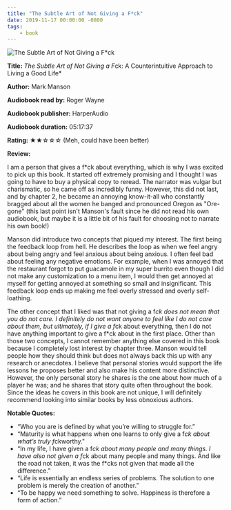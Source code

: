 ```yaml
---
title: "The Subtle Art of Not Giving a F*ck"
date: 2019-11-17 00:00:00 -0800
tags:
    - book
---
```


![The Subtle Art of Not Giving a F*ck](https://i.gr-assets.com/images/S/compressed.photo.goodreads.com/books/1465761302l/28257707.jpg)

**Title:** *The Subtle Art of Not Giving a F*ck: A Counterintuitive Approach to Living a Good Life*

**Author:** Mark Manson

**Audiobook read by:** Roger Wayne

**Audiobook publisher:** HarperAudio

**Audiobook duration:** 05:17:37

**Rating:** ★★☆☆☆ (Meh, could have been better)

**Review:**

I am a person that gives a f*ck about everything, which is why I was excited to pick up this book. It started off extremely promising and I thought I was going to have to buy a physical copy to reread. The narrator was vulgar but charismatic, so he came off as incredibly funny. However, this did not last, and by chapter 2, he became an annoying know-it-all who constantly bragged about all the women he banged and pronounced Oregon as "Ore-gone" (this last point isn't Manson's fault since he did not read his own audiobook, but maybe it is a little bit of his fault for choosing not to narrate his own book!)

Manson did introduce two concepts that piqued my interest. The first being the feedback loop from hell. He describes the loop as when we feel angry about being angry and feel anxious about being anxious. I often feel bad about feeling any negative emotions. For example, when I was annoyed that the restaurant forgot to put guacamole in my super burrito even though I did not make any customization to a menu item, I would then get annoyed at myself for getting annoyed at something so small and insignificant. This feedback loop ends up making me feel overly stressed and overly self-loathing.

The other concept that I liked was that not giving a f*ck does not mean that you do not care. I definitely do not want anyone to feel like I do not care about them, but ultimately, if I give a f*ck about everything, then I do not have anything important to give a f*ck about in the first place. Other than those two concepts, I cannot remember anything else covered in this book because I completely lost interest by chapter three. Manson would tell people how they should think but does not always back this up with any research or anecdotes. I believe that personal stories would support the life lessons he proposes better and also make his content more distinctive. However, the only personal story he shares is the one about how much of a player he was; and he shares that story quite often throughout the book. Since the ideas he covers in this book are not unique, I will definitely recommend looking into similar books by less obnoxious authors.

**Notable Quotes:**

- “Who you are is defined by what you’re willing to struggle for.”
- “Maturity is what happens when one learns to only give a f*ck about what’s truly f*ckworthy."
- “In my life, I have given a f*ck about many people and many things. I have also not given a f*ck about many people and many things. And like the road not taken, it was the f*cks not given that made all the difference.”
- “Life is essentially an endless series of problems. The solution to one problem is merely the creation of another.”
- “To be happy we need something to solve. Happiness is therefore a form of action.”
